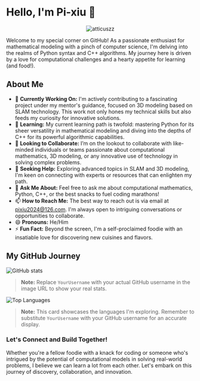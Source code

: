 # Hello, I'm Pi-xiu 👋
<p align="center">
  <img src="![](https://komarev.com/ghpvc/?username=your-github-username)" alt="atticuszz" />
</p>
Welcome to my special corner on GitHub! As a passionate enthusiast for mathematical modeling with a pinch of computer science, I'm delving into the realms of Python syntax and C++ algorithms. My journey here is driven by a love for computational challenges and a hearty appetite for learning (and food!).

## About Me

- 🔭 **Currently Working On:** I'm actively contributing to a fascinating project under my mentor's guidance, focused on 3D modeling based on SLAM technology. This work not only hones my technical skills but also feeds my curiosity for innovative solutions.
- 🌱 **Learning:** My current learning path is twofold: mastering Python for its sheer versatility in mathematical modeling and diving into the depths of C++ for its powerful algorithmic capabilities.
- 👯 **Looking to Collaborate:** I’m on the lookout to collaborate with like-minded individuals or teams passionate about computational mathematics, 3D modeling, or any innovative use of technology in solving complex problems.
- 🤔 **Seeking Help:** Exploring advanced topics in SLAM and 3D modeling, I'm keen on connecting with experts or resources that can enlighten my path.
- 💬 **Ask Me About:** Feel free to ask me about computational mathematics, Python, C++, or the best snacks to fuel coding marathons!
- 📫 **How to Reach Me:** The best way to reach out is via email at pixiu2024@126.com. I'm always open to intriguing conversations or opportunities to collaborate.
- 😄 **Pronouns:** He/Him
- ⚡ **Fun Fact:** Beyond the screen, I'm a self-proclaimed foodie with an insatiable love for discovering new cuisines and flavors. 

## My GitHub Journey

![GitHub stats](https://github-readme-stats.vercel.app/api?username=YourUsername&show_icons=true&theme=radical&hide=stars,prs)
> **Note:** Replace `YourUsername` with your actual GitHub username in the image URL to show your real stats.

![Top Languages](https://github-readme-stats.vercel.app/api/top-langs/?username=YourUsername&layout=compact&theme=radical)
> **Note:** This card showcases the languages I'm exploring. Remember to substitute `YourUsername` with your GitHub username for an accurate display.

### Let's Connect and Build Together!

Whether you're a fellow foodie with a knack for coding or someone who's intrigued by the potential of computational models in solving real-world problems, I believe we can learn a lot from each other. Let's embark on this journey of discovery, collaboration, and innovation.
